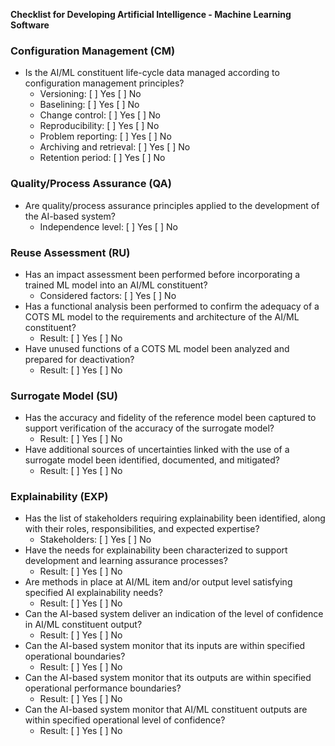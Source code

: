 **Checklist for Developing Artificial Intelligence - Machine Learning Software**

### Configuration Management (CM)

* Is the AI/ML constituent life-cycle data managed according to configuration management principles? 
	+ Versioning: [ ] Yes [ ] No
	+ Baselining: [ ] Yes [ ] No
	+ Change control: [ ] Yes [ ] No
	+ Reproducibility: [ ] Yes [ ] No
	+ Problem reporting: [ ] Yes [ ] No
	+ Archiving and retrieval: [ ] Yes [ ] No
	+ Retention period: [ ] Yes [ ] No

### Quality/Process Assurance (QA)

* Are quality/process assurance principles applied to the development of the AI-based system? 
	+ Independence level: [ ] Yes [ ] No

### Reuse Assessment (RU)

* Has an impact assessment been performed before incorporating a trained ML model into an AI/ML constituent?
	+ Considered factors: [ ] Yes [ ] No
* Has a functional analysis been performed to confirm the adequacy of a COTS ML model to the requirements and architecture of the AI/ML constituent? 
	+ Result: [ ] Yes [ ] No
* Have unused functions of a COTS ML model been analyzed and prepared for deactivation? 
	+ Result: [ ] Yes [ ] No

### Surrogate Model (SU)

* Has the accuracy and fidelity of the reference model been captured to support verification of the accuracy of the surrogate model?
	+ Result: [ ] Yes [ ] No
* Have additional sources of uncertainties linked with the use of a surrogate model been identified, documented, and mitigated? 
	+ Result: [ ] Yes [ ] No

### Explainability (EXP)

* Has the list of stakeholders requiring explainability been identified, along with their roles, responsibilities, and expected expertise?
	+ Stakeholders: [ ] Yes [ ] No
* Have the needs for explainability been characterized to support development and learning assurance processes? 
	+ Result: [ ] Yes [ ] No
* Are methods in place at AI/ML item and/or output level satisfying specified AI explainability needs? 
	+ Result: [ ] Yes [ ] No
* Can the AI-based system deliver an indication of the level of confidence in AI/ML constituent output?
	+ Result: [ ] Yes [ ] No
* Can the AI-based system monitor that its inputs are within specified operational boundaries? 
	+ Result: [ ] Yes [ ] No
* Can the AI-based system monitor that its outputs are within specified operational performance boundaries? 
	+ Result: [ ] Yes [ ] No
* Can the AI-based system monitor that AI/ML constituent outputs are within specified operational level of confidence?
	+ Result: [ ] Yes [ ] No